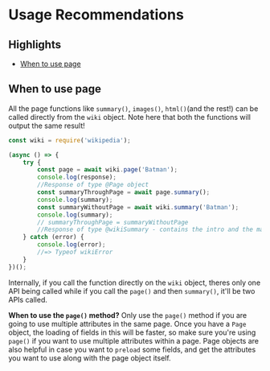 # Usage Recommendations

## Highlights

- [When to use page](#when-to-use-page)

## When to use page

All the page functions like `summary()`, `images()`, `html()`(and the rest!) can be called directly from the `wiki` object. Note here that both the functions will output the same result!

```js
const wiki = require('wikipedia');

(async () => {
	try {
        const page = await wiki.page('Batman');
		console.log(response);
		//Response of type @Page object
		const summaryThroughPage = await page.summary();
		console.log(summary);
		const summaryWithoutPage = await wiki.summary('Batman');
        console.log(summary);
        // summaryThroughPage = summaryWithoutPage
		//Response of type @wikiSummary - contains the intro and the main image
	} catch (error) {
		console.log(error);
		//=> Typeof wikiError
	}
})();
```
Internally, if you call the function directly on the `wiki` object, theres only one API being called while if you call the `page()` and then `summary()`, it'll be two APIs called.

**When to use the `page()` method?** Only use the `page()` method if you are going to use multiple attributes in the same page. Once you have a `Page` object, the loading of fields in this will be faster, so make sure you're using `page()` if you want to use multiple attributes within a page. Page objects are also helpful in case you want to `preload` some fields, and get the attributes you want to use along with the page object itself.


